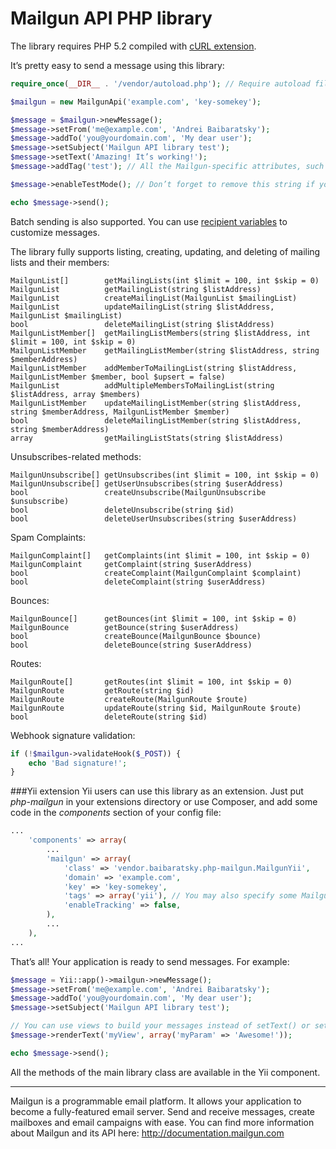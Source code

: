 Mailgun API PHP library
=======================

The library requires PHP 5.2 compiled with [cURL extension](http://www.php.net/manual/en/book.curl.php).

It’s pretty easy to send a message using this library:
```php
require_once(__DIR__ . '/vendor/autoload.php'); // Require autoload file generated by composer

$mailgun = new MailgunApi('example.com', 'key-somekey');

$message = $mailgun->newMessage();
$message->setFrom('me@example.com', 'Andrei Baibaratsky');
$message->addTo('you@yourdomain.com', 'My dear user');
$message->setSubject('Mailgun API library test');
$message->setText('Amazing! It’s working!');
$message->addTag('test'); // All the Mailgun-specific attributes, such as tags, vars, tracking, etc. are supported

$message->enableTestMode(); // Don’t forget to remove this string if you really want the message to be sent

echo $message->send();
```

Batch sending is also supported. You can use [recipient variables](http://documentation.mailgun.com/user_manual.html#batch-sending) to customize messages.

The library fully supports listing, creating, updating, and deleting of mailing lists and their members:
```
MailgunList[]        getMailingLists(int $limit = 100, int $skip = 0)
MailgunList          getMailingList(string $listAddress)
MailgunList          createMailingList(MailgunList $mailingList)
MailgunList          updateMailingList(string $listAddress, MailgunList $mailingList)
bool                 deleteMailingList(string $listAddress)
MailgunListMember[]  getMailingListMembers(string $listAddress, int $limit = 100, int $skip = 0)
MailgunListMember    getMailingListMember(string $listAddress, string $memberAddress)
MailgunListMember    addMemberToMailingList(string $listAddress, MailgunListMember $member, bool $upsert = false)
MailgunList          addMultipleMembersToMailingList(string $listAddress, array $members)
MailgunListMember    updateMailingListMember(string $listAddress, string $memberAddress, MailgunListMember $member)
bool                 deleteMailingListMember(string $listAddress, string $memberAddress)
array                getMailingListStats(string $listAddress)
```

Unsubscribes-related methods:
```
MailgunUnsubscribe[] getUnsubscribes(int $limit = 100, int $skip = 0)
MailgunUnsubscribe[] getUserUnsubscribes(string $userAddress)
bool                 createUnsubscribe(MailgunUnsubscribe $unsubscribe)
bool                 deleteUnsubscribe(string $id)
bool                 deleteUserUnsubscribes(string $userAddress)
```

Spam Complaints:
```
MailgunComplaint[]   getComplaints(int $limit = 100, int $skip = 0)
MailgunComplaint     getComplaint(string $userAddress)
bool                 createComplaint(MailgunComplaint $complaint)
bool                 deleteComplaint(string $userAddress)
```

Bounces:
```
MailgunBounce[]      getBounces(int $limit = 100, int $skip = 0)
MailgunBounce        getBounce(string $userAddress)
bool                 createBounce(MailgunBounce $bounce)
bool                 deleteBounce(string $userAddress)
```

Routes:
```
MailgunRoute[]       getRoutes(int $limit = 100, int $skip = 0)
MailgunRoute         getRoute(string $id)
MailgunRoute         createRoute(MailgunRoute $route)
MailgunRoute         updateRoute(string $id, MailgunRoute $route)
bool                 deleteRoute(string $id)
```

Webhook signature validation:
```php
if (!$mailgun->validateHook($_POST)) {
    echo 'Bad signature!';
}
```

###Yii extension
Yii users can use this library as an extension. Just put *php-mailgun* in your extensions directory or use Composer, and add some code in the *components* section of your config file:
```php
...
    'components' => array(
        ...
        'mailgun' => array(
            'class' => 'vendor.baibaratsky.php-mailgun.MailgunYii',
            'domain' => 'example.com',
            'key' => 'key-somekey',
            'tags' => array('yii'), // You may also specify some Mailgun parameters
            'enableTracking' => false,
        ),
        ...
    ),
...
```
That’s all! Your application is ready to send messages. For example:
```php
$message = Yii::app()->mailgun->newMessage();
$message->setFrom('me@example.com', 'Andrei Baibaratsky');
$message->addTo('you@yourdomain.com', 'My dear user');
$message->setSubject('Mailgun API library test');

// You can use views to build your messages instead of setText() or setHtml():
$message->renderText('myView', array('myParam' => 'Awesome!'));

echo $message->send();
```
All the methods of the main library class are available in the Yii component.


---
Mailgun is a programmable email platform. It allows your application to become a fully-featured email server. Send and receive messages, create mailboxes and email campaigns with ease.
You can find more information about Mailgun and its API here: http://documentation.mailgun.com
